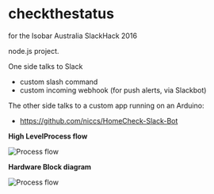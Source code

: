 # checkthestatus
for the Isobar Australia SlackHack 2016

node.js project.


One side talks to Slack
* custom slash command
* custom incoming webhook (for push alerts, via Slackbot)

The other side talks to a custom app running on an Arduino:
* https://github.com/niccs/HomeCheck-Slack-Bot


<b>High LevelProcess flow </b>


![Process flow](https://cloud.githubusercontent.com/assets/5301598/19955905/423c6f6c-a1da-11e6-9064-325f91437731.png)


<b> Hardware Block diagram</b>

![Process flow](https://cloud.githubusercontent.com/assets/5301598/19955907/44d96a68-a1da-11e6-8a93-520f6252f0e5.png)
